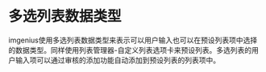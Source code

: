 # 多选列表数据类型

imgenius使用多选列表数据类型来表示可以用户输入也可以在预设列表项中选择的数据类型。同样使用列表管理器-自定义列表选项卡来预设列表。多选列表的用户输入项可以通过审核的添加功能自动添加到预设列表的列表项中。